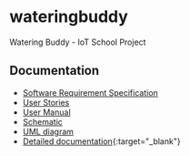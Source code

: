 # wateringbuddy
Watering Buddy - IoT School Project 

## Documentation
- [Software Requirement Specification](docs/specifications.md)
- [User Stories](docs/userstories.md)
- [User Manual](docs/manual.md)
- [Schematic](docs/assets/Water%20buddy_schem_0.2.pdf)
- [UML diagram](docs/UML/wateringbuddy-v4.svg)
- [Detailed documentation](https://suvx24-chas-iot-team-7.github.io/wateringbuddy/){:target="_blank"}